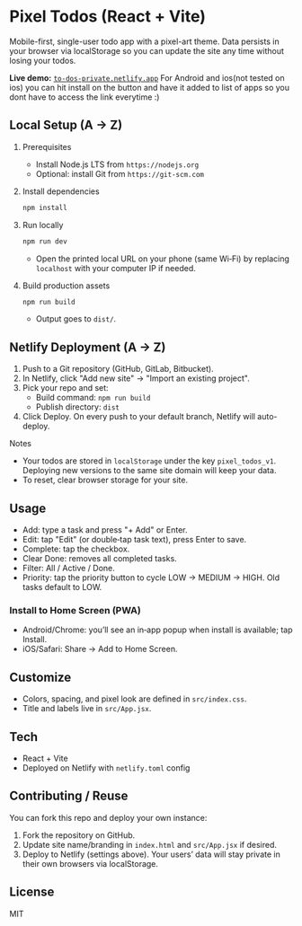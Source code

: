 # Pixel Todos (React + Vite)

Mobile-first, single-user todo app with a pixel-art theme. Data persists in your browser via localStorage so you can update the site any time without losing your todos.

**Live demo:** [`to-dos-private.netlify.app`](https://to-dos-private.netlify.app)
For Android and ios(not tested on ios) you can hit install on the button and have it added to list of apps so you dont have to access the link everytime :)

## Local Setup (A → Z)

1. Prerequisites
   - Install Node.js LTS from `https://nodejs.org`
   - Optional: install Git from `https://git-scm.com`

2. Install dependencies
   ```bash
   npm install
   ```

3. Run locally
   ```bash
   npm run dev
   ```
   - Open the printed local URL on your phone (same Wi‑Fi) by replacing `localhost` with your computer IP if needed.

4. Build production assets
   ```bash
   npm run build
   ```
   - Output goes to `dist/`.

## Netlify Deployment (A → Z)

1. Push to a Git repository (GitHub, GitLab, Bitbucket).
2. In Netlify, click "Add new site" → "Import an existing project".
3. Pick your repo and set:
   - Build command: `npm run build`
   - Publish directory: `dist`
4. Click Deploy. On every push to your default branch, Netlify will auto-deploy.

Notes
- Your todos are stored in `localStorage` under the key `pixel_todos_v1`. Deploying new versions to the same site domain will keep your data.
- To reset, clear browser storage for your site.

## Usage
- Add: type a task and press "+ Add" or Enter.
- Edit: tap "Edit" (or double‑tap task text), press Enter to save.
- Complete: tap the checkbox.
- Clear Done: removes all completed tasks.
- Filter: All / Active / Done.
- Priority: tap the priority button to cycle LOW → MEDIUM → HIGH. Old tasks default to LOW.

### Install to Home Screen (PWA)
- Android/Chrome: you’ll see an in‑app popup when install is available; tap Install.
- iOS/Safari: Share → Add to Home Screen.

## Customize
- Colors, spacing, and pixel look are defined in `src/index.css`.
- Title and labels live in `src/App.jsx`.

## Tech
- React + Vite
- Deployed on Netlify with `netlify.toml` config

## Contributing / Reuse
You can fork this repo and deploy your own instance:
1. Fork the repository on GitHub.
2. Update site name/branding in `index.html` and `src/App.jsx` if desired.
3. Deploy to Netlify (settings above). Your users’ data will stay private in their own browsers via localStorage.

## License
MIT
